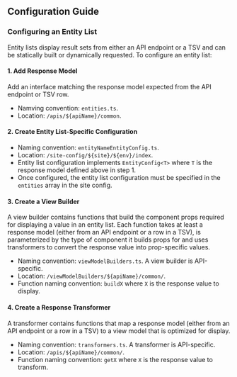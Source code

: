 ## Configuration Guide

### Configuring an Entity List
Entity lists display result sets from either an API endpoint or a TSV and can be statically built or dynamically requested. To configure an entity list:

#### 1. Add Response Model
Add an interface matching the response model expected from the API endpoint or TSV row.
* Namving convention: `entities.ts`.
* Location: `/apis/${apiName}/common`.

#### 2. Create Entity List-Specific Configuration
* Naming convention: `entityNameEntityConfig.ts`.
* Location: `/site-config/${site}/${env}/index`.
* Entity list configuration implements `EntityConfig<T>` where `T` is the response model defined above in step 1.
* Once configured, the entity list configuration must be specified in the `entities` array in the site config.

#### 3. Create a View Builder
A view builder contains functions that build the component props required for displaying a value in an entity list. Each function takes at least a response model (either from an API endpoint or a row in a TSV), is parameterized by the type of component it builds props for and uses transformers to convert the response value into prop-specific values. 
* Naming convention: `viewModelBuilders.ts`. A view builder is API-specific.
* Location: `/viewModelBuilders/${apiName}/common/`.
* Function naming convention: `buildX` where `X` is the response value to display.

#### 4. Create a Response Transformer
A transformer contains functions that map a response model (either from an API endpoint or a row in a TSV) to a view model that is optimized for display.
* Naming convention: `transformers.ts`. A transformer is API-specific.
* Location: `/apis/${apiName}/common/`.
* Function naming convention: `getX` where `X` is the response value to transform.
